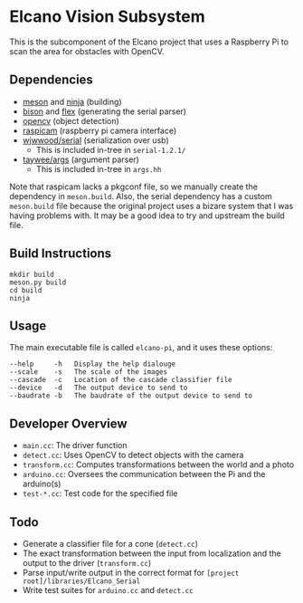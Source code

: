 Elcano Vision Subsystem
=======================

This is the subcomponent of the Elcano project that uses a Raspberry Pi
to scan the area for obstacles with OpenCV.

Dependencies
------------

- [meson](http://mesonbuild.com) and [ninja](https://ninja-build.org) (building)
- [bison](https://gnu.org/software/bison) and [flex](http://flex.sf.net) (generating the serial parser)
- [opencv](http://opencv.org) (object detection)
- [raspicam](https://github.com/cedricve/raspicam) (raspberry pi camera interface)
- [wjwwood/serial](https://github.com/wjwwood/serial) (serialization over usb)
	- This is included in-tree in `serial-1.2.1/`
- [taywee/args](https://github.com/taywee/args) (argument parser)
	- This is included in-tree in `args.hh`

Note that raspicam lacks a pkgconf file, so we manually create the
dependency in `meson.build`. Also, the serial dependency has a custom
`meson.build` file because the original project uses a bizare system
that I was having problems with. It may be a good idea to try and
upstream the build file.

Build Instructions
------------------

	mkdir build
	meson.py build
	cd build
	ninja

Usage
-----

The main executable file is called `elcano-pi`, and it uses these options:

	--help     -h   Display the help dialouge
	--scale    -s   The scale of the images
	--cascade  -c   Location of the cascade classifier file
	--device   -d   The output device to send to
	--baudrate -b   The baudrate of the output device to send to

Developer Overview
------------------

- `main.cc`: The driver function
- `detect.cc`: Uses OpenCV to detect objects with the camera
- `transform.cc`: Computes transformations between the world and a photo
- `arduino.cc`: Oversees the communication between the Pi and the arduino(s)
- `test-*.cc`: Test code for the specified file

Todo
----

- Generate a classifier file for a cone (`detect.cc`)
- The exact transformation between the input from localization and the output to the driver (`transform.cc`)
- Parse input/write output in the correct format for `[project root]/libraries/Elcano_Serial`
- Write test suites for `arduino.cc` and `detect.cc`
